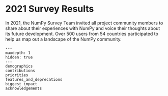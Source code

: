 # 2021 Survey Results

In 2021, the NumPy Survey Team invited all project community members to share 
about their experiences with NumPy and voice their thoughts about its future development. 
Over 500 users from 54 countries participated to help us map out a landscape 
of the NumPy community.

```{toctree}
---
maxdepth: 1
hidden: true
---
demographics
contributions
priorities
features_and_deprecations
biggest_impact
acknowledgements
```
